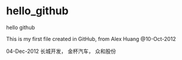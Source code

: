 hello_github
============

hello github

This is my first file created in GitHub, from Alex Huang @10-Oct-2012

04-Dec-2012
长城开发，
金杯汽车，
众和股份
